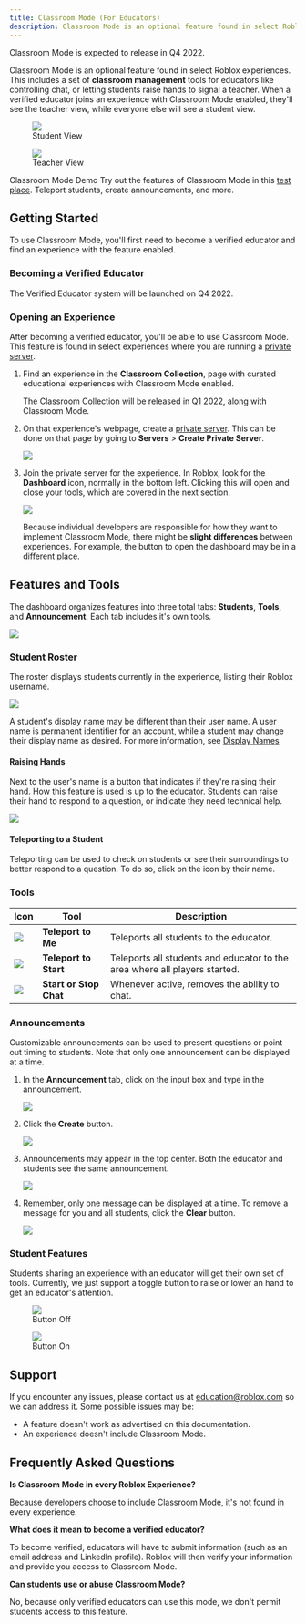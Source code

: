 ```yaml
---
title: Classroom Mode (For Educators)
description: Classroom Mode is an optional feature found in select Roblox experiences that gives teachers classroom management tools to use in-game.
---
```


<Alert variant="standard" severity="info" >
Classroom Mode is expected to release in Q4 2022.
</Alert>

Classroom Mode is an optional feature found in select Roblox experiences. This includes a set of **classroom management** tools for educators like controlling chat, or letting students raise hands to signal a teacher. When a verified educator joins an experience with Classroom Mode enabled, they'll see the teacher view, while everyone else will see a student view.

<GridContainer numColumns="2">
  <figure>
    <img src="../../assets/education/legacy/cm-educator-showGUI-teacher.jpg" />
    <figcaption>Student View</figcaption>
  </figure>
  <figure>
    <img src="../../assets/education/legacy/cm-educator-showGUI-student.jpg" />
    <figcaption>Teacher View</figcaption>
  </figure>
</GridContainer>

<Alert variant="standard" severity="success" >
<AlertTitle>Classroom Mode Demo</AlertTitle>
Try out the features of Classroom Mode in this
<a href="https://www.roblox.com/games/8213864863/">test place</a>. Teleport
students, create announcements, and more.
</Alert>

## Getting Started

To use Classroom Mode, you'll first need to become a verified educator and find an experience with the feature enabled.

### Becoming a Verified Educator

The Verified Educator system will be launched on Q4 2022.

### Opening an Experience

After becoming a verified educator, you'll be able to use Classroom Mode. This feature is found in select experiences where you are running a <a href="../../education/support/private-servers-for-classroom-use.md" target="_blank" rel="noopener">private server</a>.

1. Find an experience in the **Classroom Collection**, page with curated educational experiences with Classroom Mode enabled.

   <Alert variant="standard" severity="info" >
   The Classroom Collection will be released in Q1 2022, along with Classroom Mode.
   </Alert>

2. On that experience's webpage, create a <a href="../../education/support/private-servers-for-classroom-use.md">private server</a>. This can be done on that page by going to **Servers** > **Create Private Server**.

   ![](../../assets/education/legacy/cm-educator-createPrivateServer.png)

3. Join the private server for the experience. In Roblox, look for the **Dashboard** icon, normally in the bottom left. Clicking this will open and close your tools, which are covered in the next section.

   ![](../../assets/education/legacy/cm-educator-openDock.jpg)

    <Alert variant="standard" severity="info" >
      Because individual developers are responsible for how they want to implement
      Classroom Mode, there might be <strong>slight differences</strong> between
      experiences. For example, the button to open the dashboard may be in a different
      place.
    </Alert>

## Features and Tools

The dashboard organizes features into three total tabs: **Students**, **Tools**, and **Announcement**. Each tab includes it's own tools.

![](../../assets/education/legacy/cm-educator-tabsExample.jpg)

### Student Roster

The roster displays students currently in the experience, listing their Roblox username.

![](../../assets/education/legacy/cm-educator-studentRoster.jpg)

<Alert variant="standard" severity="info" >
  A student's display name may be different than their user name. A user name is permanent identifier for an account, while a student may change their display name as desired. For more information, see <a href="https://en.help.roblox.com/hc/en-us/articles/4401938870292-Changing-Your-Display-Name">Display Names</a>
</Alert>

#### Raising Hands

Next to the user's name is a button that indicates if they're raising their hand. How this feature is used is up to the educator. Students can raise their hand to respond to a question, or indicate they need technical help.

![](../../assets/education/legacy/cm-educator-showRaisedHand.jpg)

#### Teleporting to a Student

Teleporting can be used to check on students or see their surroundings to better
respond to a question. To do so, click on the icon by their name.

### Tools

<div><div><table>
<thead>
<tr>
<th scope="col">Icon</th>
<th scope="col">Tool</th>
<th scope="col">Description</th>
</tr>
</thead>
<tbody>
<tr>
<td scope="row"><img src="../../assets/education/legacy/cm-educator-icons-teleport.png" /></td>
<td scope="row"><b>Teleport to Me</b></td>
<td scope="row">Teleports all students to the educator. </td>
</tr>

<tr>
<td scope="row"><img src="../../assets/education/legacy/cm-educator-icons-teleport.png" /></td>
<td scope="row"><b>Teleport to Start</b></td>
<td scope="row">Teleports all students and educator to the area where all players started. </td>
</tr>

<tr>
<td scope="row"><img src="../../assets/education/legacy/cm-educator-icons-chat.png" /></td>
<td scope="row"><b>Start or Stop Chat</b></td>
<td scope="row">Whenever active, removes the ability to chat. </td>
</tr>

</tbody>
</table></div></div>

### Announcements

Customizable announcements can be used to present questions or point out timing to students. Note that only one announcement can be displayed at a time.

1. In the **Announcement** tab, click on the input box and type in the announcement.

   ![](../../assets/education/legacy/cm-educator-writeAnnouncement.jpg)

2. Click the **Create** button.

   ![](../../assets/education/legacy/cm-educator-createAnnouncement.jpg)

3. Announcements may appear in the top center. Both the educator and students see the same announcement.

   ![](../../assets/education/legacy/cm-educator-showAnnouncement.jpg)

4. Remember, only one message can be displayed at a time. To remove a message for you and all students, click the **Clear** button.

   ![](../../assets/education/legacy/cm-educator-clearAnnouncement.jpg)

### Student Features

Students sharing an experience with an educator will get their own set of tools. Currently, we just support a toggle button to raise or lower an hand to get an educator's attention.

<GridContainer numColumns="2">
  <figure>
    <img src="../../assets/education/legacy/cm-educator-toggleHands-off.jpg" />
    <figcaption>Button Off</figcaption>
  </figure>
  <figure>
    <img src="../../assets/education/legacy/cm-educator-toggleHands-on.jpg" />
    <figcaption>Button On</figcaption>
  </figure>
</GridContainer>

## Support

If you encounter any issues, please contact us at [education@roblox.com](mailto:education@roblox.com) so we can address it. Some possible issues may be:

- A feature doesn't work as advertised on this documentation.
- An experience doesn't include Classroom Mode.

## Frequently Asked Questions

**Is Classroom Mode in every Roblox Experience?**

Because developers choose to include Classroom Mode, it's not found in every
experience.

**What does it mean to become a verified educator?**

To become verified, educators will have to submit information (such as an email
address and LinkedIn profile). Roblox will then verify your information and
provide you access to Classroom Mode.

**Can students use or abuse Classroom Mode?**

No, because only verified educators can use this mode, we don't permit students
access to this feature.
